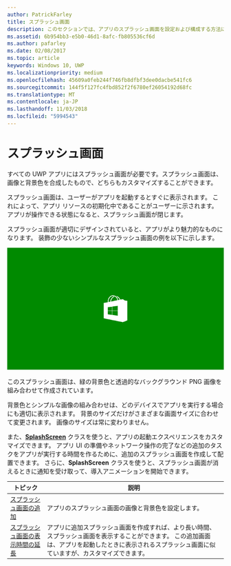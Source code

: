 ```yaml
---
author: PatrickFarley
title: スプラッシュ画面
description: このセクションでは、アプリのスプラッシュ画面を設定および構成する方法について説明します。
ms.assetid: 6b954bb3-e5b0-46d1-8afc-fb805536cf6d
ms.author: pafarley
ms.date: 02/08/2017
ms.topic: article
keywords: Windows 10, UWP
ms.localizationpriority: medium
ms.openlocfilehash: 45609a0feb244f746fb8dfbf3dee0dacbe541fc6
ms.sourcegitcommit: 144f5f127fc4fbd852f2f6780ef26054192d68fc
ms.translationtype: MT
ms.contentlocale: ja-JP
ms.lasthandoff: 11/03/2018
ms.locfileid: "5994543"
---
```

# <a name="splash-screens"></a>スプラッシュ画面

すべての UWP アプリにはスプラッシュ画面が必要です。スプラッシュ画面は、画像と背景色を合成したもので、どちらもカスタマイズすることができます。

スプラッシュ画面は、ユーザーがアプリを起動するとすぐに表示されます。 これによって、アプリ リソースの初期化中であることがユーザーに示されます。 アプリが操作できる状態になると、スプラッシュ画面が閉じます。

スプラッシュ画面が適切にデザインされていると、アプリがより魅力的なものになります。 装飾の少ないシンプルなスプラッシュ画面の例を以下に示します。

![スプラッシュ画面のサンプルから取り込んだ 75% 縮小のスプラッシュ画面のスクリーン キャプチャ](images/regularsplashscreen.png)

このスプラッシュ画面は、緑の背景色と透過的なバックグラウンド PNG 画像を組み合わせて作成されています。

背景色とシンプルな画像の組み合わせは、どのデバイスでアプリを実行する場合にも適切に表示されます。 背景のサイズだけがさまざまな画面サイズに合わせて変更されます。 画像のサイズは常に変わりません。

また、[**SplashScreen**](https://msdn.microsoft.com/library/windows/apps/br224763) クラスを使うと、アプリの起動エクスペリエンスをカスタマイズできます。 アプリ UI の準備やネットワーク操作の完了などの追加のタスクをアプリが実行する時間を作るために、追加のスプラッシュ画面を作成して配置できます。 さらに、**SplashScreen** クラスを使うと、スプラッシュ画面が消えるときに通知を受け取って、導入アニメーションを開始できます。

| トピック | 説明 |
|-------|-------------|
| [スプラッシュ画面の追加](add-a-splash-screen.md) | アプリのスプラッシュ画面の画像と背景色を設定します。 |
| [スプラッシュ画面の表示時間の延長](create-a-customized-splash-screen.md) | アプリに追加スプラッシュ画面を作成すれば、より長い時間、スプラッシュ画面を表示することができます。 この追加画面は、アプリを起動したときに表示されるスプラッシュ画面に似ていますが、カスタマイズできます。 |
